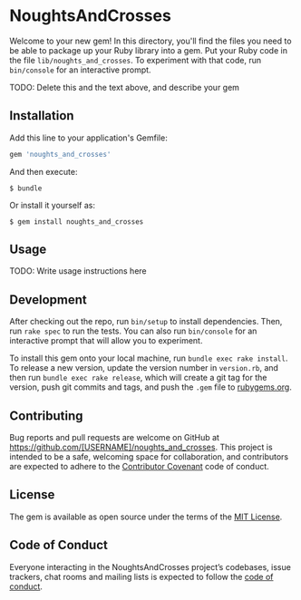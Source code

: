 # NoughtsAndCrosses

Welcome to your new gem! In this directory, you'll find the files you need to be able to package up your Ruby library into a gem. Put your Ruby code in the file `lib/noughts_and_crosses`. To experiment with that code, run `bin/console` for an interactive prompt.

TODO: Delete this and the text above, and describe your gem

## Installation

Add this line to your application's Gemfile:

```ruby
gem 'noughts_and_crosses'
```

And then execute:

    $ bundle

Or install it yourself as:

    $ gem install noughts_and_crosses

## Usage

TODO: Write usage instructions here

## Development

After checking out the repo, run `bin/setup` to install dependencies. Then, run `rake spec` to run the tests. You can also run `bin/console` for an interactive prompt that will allow you to experiment.

To install this gem onto your local machine, run `bundle exec rake install`. To release a new version, update the version number in `version.rb`, and then run `bundle exec rake release`, which will create a git tag for the version, push git commits and tags, and push the `.gem` file to [rubygems.org](https://rubygems.org).

## Contributing

Bug reports and pull requests are welcome on GitHub at https://github.com/[USERNAME]/noughts_and_crosses. This project is intended to be a safe, welcoming space for collaboration, and contributors are expected to adhere to the [Contributor Covenant](http://contributor-covenant.org) code of conduct.

## License

The gem is available as open source under the terms of the [MIT License](https://opensource.org/licenses/MIT).

## Code of Conduct

Everyone interacting in the NoughtsAndCrosses project’s codebases, issue trackers, chat rooms and mailing lists is expected to follow the [code of conduct](https://github.com/[USERNAME]/noughts_and_crosses/blob/master/CODE_OF_CONDUCT.md).
